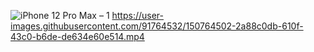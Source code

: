 ![iPhone 12 Pro Max – 1](https://user-images.githubusercontent.com/91764532/150008332-4e2c91c3-ac8e-4796-990f-946b0aa810b6.png)
https://user-images.githubusercontent.com/91764532/150764502-2a88c0db-610f-43c0-b6de-de634e60e514.mp4

